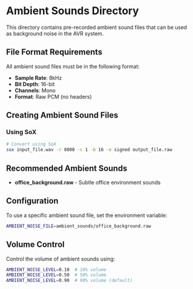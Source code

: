 # Ambient Sounds Directory

This directory contains pre-recorded ambient sound files that can be used as background noise in the AVR system. 

## File Format Requirements

All ambient sound files must be in the following format:
- **Sample Rate**: 8kHz
- **Bit Depth**: 16-bit
- **Channels**: Mono
- **Format**: Raw PCM (no headers)

## Creating Ambient Sound Files

### Using SoX

```bash
# Convert using SoX
sox input_file.wav -r 8000 -c 1 -b 16 -e signed output_file.raw
```

## Recommended Ambient Sounds

- **office_background.raw** - Subtle office environment sounds
<!-- - **cafe_ambient.raw** - Coffee shop background noise
- **nature_sounds.raw** - Forest/bird sounds
- **white_noise.raw** - Clean white noise
- **pink_noise.raw** - Natural pink noise
- **air_conditioning.raw** - HVAC system sounds
- **keyboard_typing.raw** - Subtle keyboard sounds
- **rain_ambient.raw** - Rain and thunder sounds -->

## Configuration

To use a specific ambient sound file, set the environment variable:

```bash
AMBIENT_NOISE_FILE=ambient_sounds/office_background.raw
```

## Volume Control

Control the volume of ambient sounds using:

```bash
AMBIENT_NOISE_LEVEL=0.10  # 10% volume
AMBIENT_NOISE_LEVEL=0.50  # 50% volume
AMBIENT_NOISE_LEVEL=0.90  # 90% volume (default)
```